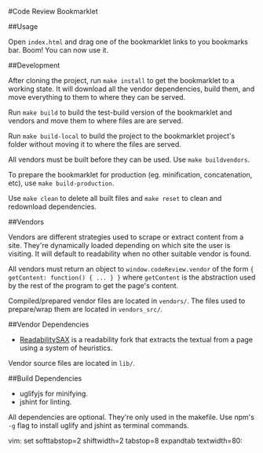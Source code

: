 #Code Review Bookmarklet

##Usage

Open `index.html` and drag one of the bookmarklet links to you bookmarks bar.
Boom!  You can now use it.

##Development

After cloning the project, run `make install` to get the bookmarklet to a
working state. It will download all the vendor dependencies, build them, and
move everything to them to where they can be served.

Run `make build` to build the test-build version of the bookmarklet and vendors
and move them to where files are are served. 

Run `make build-local` to build the project to the bookmarklet project's folder
without moving it to where the files are served.

All vendors must be built before they can be used. Use `make buildvendors`.

To prepare the bookmarklet for production (eg. minification, concatenation,
etc), use `make build-production`.

Use `make clean` to delete all built files and `make reset` to clean and
redownload dependencies.

##Vendors

Vendors are different strategies used to scrape or extract content from a site.
They're dynamically loaded depending on which site the user is visiting.
It will default to readability when no other suitable vendor is found.

All vendors must return an object to `window.codeReview.vendor` of the form 
`{ getContent: function() { ... } }` where `getContent` is the abstraction used 
by the rest of the program to get the page's content.

Compiled/prepared vendor files are located in `vendors/`. The files used to
prepare/wrap them are located in `vendors_src/`.

##Vendor Dependencies

* [ReadabilitySAX](https://github.com/fb55/readabilitySAX) is a readability
  fork that extracts the textual from a page using a system of heuristics.

Vendor source files are located in `lib/`.

##Build Dependencies

* uglifyjs for minifying.
* jshint for linting.

All dependencies are optional. They're only used in the makefile. Use npm's
`-g` flag to install uglify and jshint as terminal commands. 

vim: set softtabstop=2 shiftwidth=2 tabstop=8 expandtab textwidth=80:
